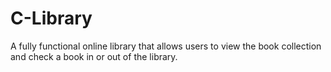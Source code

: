 # C-Library
A fully functional online library that allows users to view the book collection and check a book in or out of the library.
